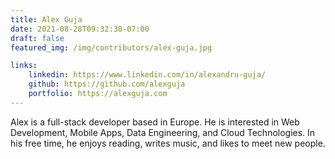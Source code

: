 ```yaml
---
title: Alex Guja
date: 2021-08-28T09:32:30-07:00
draft: false
featured_img: /img/contributors/alex-guja.jpg

links: 
    linkedin: https://www.linkedin.com/in/alexandru-guja/
    github: https://github.com/alexguja
    portfolio: https://alexguja.com
---
```


Alex is a full-stack developer based in Europe. He is interested in Web Development, Mobile Apps, Data Engineering, and Cloud Technologies. In his free time, he enjoys reading, writes music, and likes to meet new people.